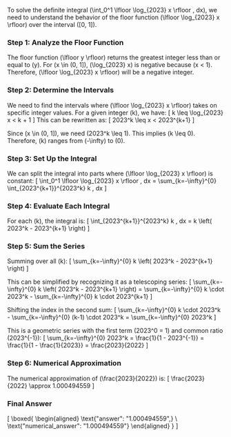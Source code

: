 To solve the definite integral \(\int_0^1 \lfloor \log_{2023} x \rfloor \, dx\), we need to understand the behavior of the floor function \(\lfloor \log_{2023} x \rfloor\) over the interval \([0, 1]\).

### Step 1: Analyze the Floor Function

The floor function \(\lfloor y \rfloor\) returns the greatest integer less than or equal to \(y\). For \(x \in (0, 1]\), \(\log_{2023} x\) is negative because \(x < 1\). Therefore, \(\lfloor \log_{2023} x \rfloor\) will be a negative integer.

### Step 2: Determine the Intervals

We need to find the intervals where \(\lfloor \log_{2023} x \rfloor\) takes on specific integer values. For a given integer \(k\), we have:
\[
k \leq \log_{2023} x < k + 1
\]
This can be rewritten as:
\[
2023^k \leq x < 2023^{k+1}
\]

Since \(x \in (0, 1]\), we need \(2023^k \leq 1\). This implies \(k \leq 0\). Therefore, \(k\) ranges from \(-\infty\) to \(0\).

### Step 3: Set Up the Integral

We can split the integral into parts where \(\lfloor \log_{2023} x \rfloor\) is constant:
\[
\int_0^1 \lfloor \log_{2023} x \rfloor \, dx = \sum_{k=-\infty}^{0} \int_{2023^{k+1}}^{2023^k} k \, dx
\]

### Step 4: Evaluate Each Integral

For each \(k\), the integral is:
\[
\int_{2023^{k+1}}^{2023^k} k \, dx = k \left( 2023^k - 2023^{k+1} \right)
\]

### Step 5: Sum the Series

Summing over all \(k\):
\[
\sum_{k=-\infty}^{0} k \left( 2023^k - 2023^{k+1} \right)
\]

This can be simplified by recognizing it as a telescoping series:
\[
\sum_{k=-\infty}^{0} k \left( 2023^k - 2023^{k+1} \right) = \sum_{k=-\infty}^{0} k \cdot 2023^k - \sum_{k=-\infty}^{0} k \cdot 2023^{k+1}
\]

Shifting the index in the second sum:
\[
\sum_{k=-\infty}^{0} k \cdot 2023^k - \sum_{k=-\infty}^{0} (k-1) \cdot 2023^k = \sum_{k=-\infty}^{0} 2023^k
\]

This is a geometric series with the first term \(2023^0 = 1\) and common ratio \(2023^{-1}\):
\[
\sum_{k=-\infty}^{0} 2023^k = \frac{1}{1 - 2023^{-1}} = \frac{1}{1 - \frac{1}{2023}} = \frac{2023}{2022}
\]

### Step 6: Numerical Approximation

The numerical approximation of \(\frac{2023}{2022}\) is:
\[
\frac{2023}{2022} \approx 1.000494559
\]

### Final Answer

\[
\boxed{
\begin{aligned}
\text{"answer": "1.000494559",} \\
\text{"numerical_answer": "1.000494559"}
\end{aligned}
}
\]